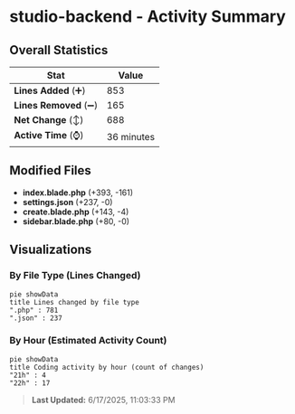 # studio-backend - Activity Summary 

## Overall Statistics

| Stat                   | Value                                                             |
| ---------------------- | ----------------------------------------------------------------- |
| **Lines Added** (➕)   | 853                                          |
| **Lines Removed** (➖) | 165                                        |
| **Net Change** (↕)    | 688                |
| **Active Time** (⌚)   | 36 minutes |


## Modified Files
- **index.blade.php** (+393, -161)
- **settings.json** (+237, -0)
- **create.blade.php** (+143, -4)
- **sidebar.blade.php** (+80, -0)

## Visualizations

### By File Type (Lines Changed)

```mermaid
pie showData
title Lines changed by file type
".php" : 781
".json" : 237
```

### By Hour (Estimated Activity Count)

```mermaid
pie showData
title Coding activity by hour (count of changes)
"21h" : 4
"22h" : 17
```


> **Last Updated:** 6/17/2025, 11:03:33 PM